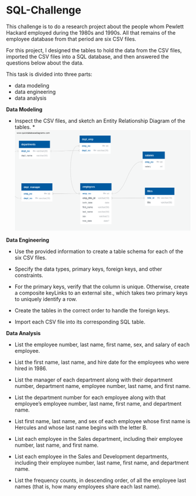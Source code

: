 # SQL-Challenge

This challenge is to do a research project about the people whom Pewlett Hackard employed during the 1980s and 1990s. All that remains of the employee database from that period are six CSV files.

For this project, I designed the tables to hold the data from the CSV files, imported the CSV files into a SQL database, and then answered the questions below about the data.

This task is divided into three parts: 
* data modeling 
* data engineering
* data analysis

**Data Modeling** 
* Inspect the CSV files, and sketch an Entity Relationship Diagram of the tables. 
*![Entity Relationship Diagram - Pewlett Hackard](<ERD Pewlett Hackard - Final.png>)

**Data Engineering**
* Use the provided information to create a table schema for each of the six CSV files. 

* Specify the data types, primary keys, foreign keys, and other constraints.

* For the primary keys, verify that the column is unique. Otherwise, create a composite keyLinks to an external site., which takes two primary keys to uniquely identify a row.

* Create the tables in the correct order to handle the foreign keys.

* Import each CSV file into its corresponding SQL table.

**Data Analysis**
* List the employee number, last name, first name, sex, and salary of each employee.

* List the first name, last name, and hire date for the employees who were hired in 1986.

* List the manager of each department along with their department number, department name, employee number, last name, and first name.

* List the department number for each employee along with that employee’s employee number, last name, first name, and department name.

* List first name, last name, and sex of each employee whose first name is Hercules and whose last name begins with the letter B.

* List each employee in the Sales department, including their employee number, last name, and first name.

* List each employee in the Sales and Development departments, including their employee number, last name, first name, and department name.

* List the frequency counts, in descending order, of all the employee last names (that is, how many employees share each last name).